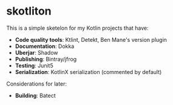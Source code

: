 # skotliton

This is a simple sketelon for my Kotlin projects that have:
- **Code quality tools**: Ktlint, Detekt, Ben Mane's version plugin
- **Documentation**: Dokka
- **Uberjar**: Shadow
- **Publishing**: Bintray/jfrog
- **Testing**: Junit5
- **Serialization**: KotlinX serialization (commented by default)

Considerations for later:
- **Building**: Batect
